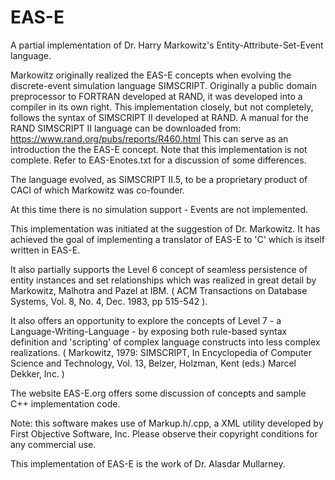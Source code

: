 # EAS-E
A partial implementation of Dr. Harry Markowitz's Entity-Attribute-Set-Event language.

Markowitz originally realized the EAS-E concepts when evolving the discrete-event simulation language SIMSCRIPT. 
Originally a public domain preprocessor to FORTRAN developed at RAND, it was developed into a compiler in its own right.
This implementation closely, but not completely, follows the syntax of SIMSCRIPT II developed at RAND.
A manual for the RAND SIMSCRIPT II language can be downloaded from: https://www.rand.org/pubs/reports/R460.html
This can serve as an introduction the the EAS-E concept. Note that this implementation is not complete.
Refer to EAS-Enotes.txt for a discussion of some differences.

The language evolved, as SIMSCRIPT II.5, to be a proprietary product of CACI of which Markowitz was co-founder.

At this time there is no simulation support - Events are not implemented.

This implementation was initiated at the suggestion of Dr. Markowitz.
It has achieved the goal of implementing a translator of EAS-E to 'C' which is itself written in EAS-E.

It also partially supports the Level 6 concept of seamless persistence of entity instances and set relationships which was realized in great detail by Markowitz, Malhotra and Pazel at IBM.
( ACM Transactions on Database Systems, Vol. 8, No. 4, Dec. 1983, pp 515-542 ).

It also offers an opportunity to explore the concepts of Level 7 - a Language-Writing-Language - by exposing both rule-based syntax definition and 'scripting' of complex language constructs into less complex realizations.
( Markowitz, 1979: SIMSCRIPT, In Encyclopedia of Computer Science and Technology, Vol. 13, Belzer, Holzman, Kent (eds.) Marcel Dekker, Inc. )

The website EAS-E.org offers some discussion of concepts and sample C++ implementation code.

Note: this software makes use of Markup.h/.cpp, a XML utility developed by First Objective Software, Inc.
Please observe their copyright conditions for any commercial use.

This implementation of EAS-E is the work of Dr. Alasdar Mullarney.
